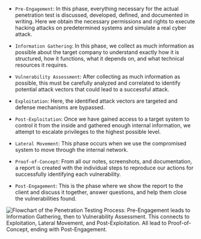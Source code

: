 - `Pre-Engagement`: In this phase, everything necessary for the actual penetration test is discussed, developed, defined, and documented in writing. Here we obtain the necessary permissions and rights to execute hacking attacks on predetermined systems and simulate a real cyber attack.
    
- `Information Gathering`: In this phase, we collect as much information as possible about the target company to understand exactly how it is structured, how it functions, what it depends on, and what technical resources it requires.
    
- `Vulnerability Assessment`: After collecting as much information as possible, this must be carefully analyzed and correlated to identify potential attack vectors that could lead to a successful attack.
    
- `Exploitation`: Here, the identified attack vectors are targeted and defense mechanisms are bypassed.
    
- `Post-Exploitation`: Once we have gained access to a target system to control it from the inside and gathered enough internal information, we attempt to escalate privileges to the highest possible level.
    
- `Lateral Movement`: This phase occurs when we use the compromised system to move through the internal network.
    
- `Proof-of-Concept`: From all our notes, screenshots, and documentation, a report is created with the individual steps to reproduce our actions for successfully identifying each vulnerability.
    
- `Post-Engagement`: This is the phase where we show the report to the client and discuss it together, answer questions, and help them close the vulnerabilities found.
    

![Flowchart of the Penetration Testing Process: Pre-Engagement leads to Information Gathering, then to Vulnerability Assessment. This connects to Exploitation, Lateral Movement, and Post-Exploitation. All lead to Proof-of-Concept, ending with Post-Engagement.](https://academy.hackthebox.com/storage/modules/296/0-PT-Process.jpg)


